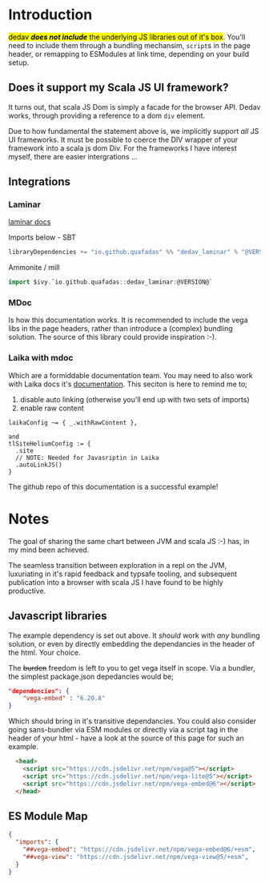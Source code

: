 # Introduction

<mark> dedav ***does not include*** the underlying JS libraries out of it's box</mark>. You'll need to include them through a bundling mechansim, `script`s in the page header, or remapping to ESModules at link time, depending on your build setup.

## Does it support my Scala JS UI framework?
It turns out, that scala JS Dom is simply a facade for the browser API. Dedav works, through providing a reference to a dom `div` element.

Due to how fundamental the statement above is, we implicitly support _all_ JS UI frameworks. It must be possible to coerce the DIV wrapper of your framework into a scala js dom Div. For the frameworks I have interest myself, there are easier intergrations ...

## Integrations

### Laminar

[laminar docs](laminar.md)

Imports below - SBT

```scala
libraryDependencies += "io.github.quafadas" %% "dedav_laminar" % "@VERSION@"
```

Ammonite / mill

```scala
import $ivy.`io.github.quafadas::dedav_laminar:@VERSION@`
```


### MDoc
Is how this documentation works. It is recommended to include the vega libs in the page headers, rather than introduce a (complex) bundling solution. The source of this library could provide inspiration :-).

### Laika with mdoc


Which are a formiddable documentation team. You may need to also work with Laika docs it's [documentation](https://planet42.github.io/Laika/0.18/02-running-laika/01-sbt-plugin.html). This seciton is here to remind me to;

1. disable auto linking (otherwise you'll end up with two sets of imports)
2. enable raw content

```
laikaConfig ~= { _.withRawContent },

and
tlSiteHeliumConfig := {
  .site
  // NOTE: Needed for Javasriptin in Laika
  .autoLinkJS()
}
```

The github repo of this documentation is a successful example!


# Notes

The goal of sharing the same chart between JVM and scala JS :-) has, in my mind been achieved.

The seamless transition between exploration in a repl  on the JVM, luxuriating in it's rapid feedback and typsafe tooling, and subsequent publication into a browser with scala JS I have found to be highly productive.




## Javascript libraries
The example dependency is set out above. It _should_ work with _any_ bundling solution, or even by directly embedding the dependancies in the header of the html. Your choice.

The ~~burden~~ freedom is left to you to get vega itself in scope. Via a bundler, the simplest package.json depedancies would be;

```json
"dependencies": {
    "vega-embed" : "6.20.8"
}
```

Which should bring in it's transitive dependancies. You could also consider going sans-bundler via ESM modules or directly via a script tag in the header of your html - have a look at the source of this page for such an example.

```html
  <head>
    <script src="https://cdn.jsdelivr.net/npm/vega@5"></script>
    <script src="https://cdn.jsdelivr.net/npm/vega-lite@5"></script>
    <script src="https://cdn.jsdelivr.net/npm/vega-embed@6"></script>
  </head>
```

## ES Module Map

```json
{
  "imports": {
    "##vega-embed": "https://cdn.jsdelivr.net/npm/vega-embed@6/+esm",
    "##vega-view": "https://cdn.jsdelivr.net/npm/vega-view@5/+esm",
  }
}
```
